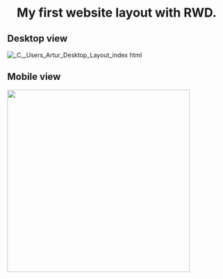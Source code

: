 <h1 align='center'>My first website layout with RWD.</h1>

## Desktop view
![_C__Users_Artur_Desktop_Layout_index html](https://user-images.githubusercontent.com/52010727/221892580-c8f6d670-d581-43e2-8ed5-2ca920f68f83.png)


## Mobile view
<img src="https://user-images.githubusercontent.com/52010727/221892603-85d40225-ecca-4cba-bf4c-ae54a0881aa3.png" width="420"/>

